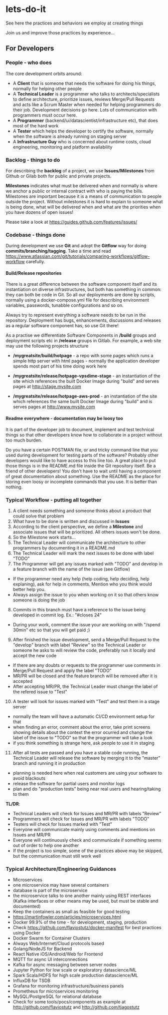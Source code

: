 # lets-do-it
See here the practices and behaviors we employ at creating things

Join us and improve those practices by experience...

## For Developers


### People - who does

The core development orbits around:

* A **Client** that is someone that needs the software for doing his things, normally for helping other people
* A **Technical Leader** is a programmer who talks to architects/specialists to define architecture, prioritize issues, reviews Merge/Pull Requests and acts like a Scrum Master when needed for helping programmers do their job. Development decisions go here. Lots of communication with programmers must occur here.
* A **Programmer** (backend/ui/datascientist/infrastructure etc), that does most of the hard work
* A **Tester** which helps the developer to certify the software, normally when the software is already running on staging server
* A **Infrastructure Guy** who is concerned about runtime costs, cloud engineering, monitoring and platform availability


### Backlog - things to do

For describing the **backlog** of a project, we use **Issues/Milestones** from Github or Gilab both for public and private projects.

**Milestones** indicates what must be delivered when and normally is where we anchor a public or internal contract with who is paying the bills. Milestones are important because it is a means of communication to people outside the project. Without milestones it is hard to explain to someone what is being done, what will be delivered when and what are the priorities when you have dozens of open issues!

Please take a look at https://guides.github.com/features/issues/

### Codebase - things done

During development we use **Git** and adopt the **Gitflow** way for doing **commits/branching/tagging**.
Take a time and read https://www.atlassian.com/git/tutorials/comparing-workflows/gitflow-workflow carefully.

#### Build/Release repositories

There is a great difference between the software component itself and its instantiation on diverse infrastructures, but both has something in common: they can both be code in Git. So all our deployments are done by scripts, normally using a docker-compose.yml file for describing environment variables, passwords, tunabble configurations and so on.

Always try to represent everything a software needs to be run in the repository. Deployment has bugs, enhancements, discussions and releases as a regular software component has, so use Git there!

As a practise we differentiate Software Components in **/build** groups and deployment scripts etc in **/release** groups in Gitlab. For example, a web site may use the following projects structure

* **/mygreatsite/build/hotpage** - a repo with some pages which runs a simple http server with html pages - normally the application developer spends most part of his time doing work here

* **/mygreatsite/release/hotpage-vpsdime-stage** - an instantiation of the site which references the built Docker Image during "build" and serves pages at http://stage.mysite.com

* **/mygreatsite/release/hotpage-aws-prod** - an instantiation of the site which references the same built Docker Image during "build" and is serves pages at http://www.mysite.com


#### Readme everywhere - documentation may be loosy too

It is part of the developer job to document, implement and test technical things so that other developers know how to collaborate in a project without too much burden.

Do you have a certain POSTMAN file, or and tricky command line that you used during development for testing parts of the software? Probably other developers would like to have access to this line too. A great place to put those things is in the README.md file inside the Git repository itself. Be a friend of other developers! You don't have to wait until having a component of great documentation about something. Use the README as the place for storing even loosy or incomplete commands that you use. It is better than nothing.


### Typical Workflow - putting all together

1. A client needs something and someone thinks about a product that could solve that problem
2. What have to be done is written and discussed in **Issues**
3. According to the client perspective, we define a **Milestone** and associate issues that will be prioritized. All others issues won't be done.
4. So the Milestone work starts...
5. The Technical Leader will communicate the architecture to other programmers by documenting it in a README.md
6. The Technical Leader will mark the next issues to be done with label "TODO"
7. The Programmer will get any issues marked with "TODO" and develop in a feature branch with the name of the issue (see Gitflow)
  * If the programmer need any help (help coding, help deciding, help explaning), ask for help in comments. Mention who you think would better help you.
  * Always assign the issue to you when working on it so that others know someone is doing the job
8. Commits in this branch must have a reference to the issue being developed in commit log. Ex.: "#closes 24"
  * During your work, comment the issue your are working on with "/spend 30min" etc so that you will get paid ;)
9. After finished the issue development, send a Merge/Pull Request to the "develop" branch with label "Review" so the Technical Leader or someone he asks to will review the code, preferably run it locally and accept the new code
 * If there are any doubts or requests to the programmer use comments in Merge/Pull Request and apply the label "TODO"
 * MR/PR will be closed and the feature branch will be removed after it is accepted
 * After accepting MR/PR, the Technical Leader must change the label of the refered issue to "Test"
10. A tester will look for issues marked with "Test" and test them in a stage server
  * normally the team will have a automatic CI/CD environment setup for that
  * when finding an error, comment about the error, take print screens showing details about the context the error ocurred and change the label of the issue to "TODO" so that the programmer will take a look
  * if you think something is strange here, ask people to use it in staging
11. After all tests are passed and you have a stable code running, the Technical Leader will release the software by merging it to the "master" branch and running it in production
  * planning is needed here when real customers are using your software to avoid blackouts
  * release the software for partial users and monitor logs
  * plan and do "production tests" being near real users and hearing/taking to them

**TL/DR**:
* Technical Leaders will check for Issues and MR/PR with labels "Review"
* Programmers will check for Issues and MR/PR with labels "TODO"
* Testers will check for Issues marked with "Test"
* Everyone will communicate mainly using comments and mentions on Issues and MR/PR
* Everyone will continuously check and communicate if something seems out of order to help one another
* If the project is too simple, some of the practices above may be skipped, but the communication must still work well

### Typical Architecture/Engineering Guidances

* Microservices
 * one microservice may have several containers
 * database is part of the microservice
 * the microservice talks to one another mainly using REST interfaces (Kafka interfaces or other means may be used, but must be stable and documented)
 * Keep the containers as small as feasible for good testing
 * https://martinfowler.com/articles/microservices.html
* Docker 99.9% of the time - for development, staging, production
 * Check https://github.com/flaviostutz/docker-manifest for best practices using Docker
* Docker Swarm for Container Clusters
* Always Web/Internet/Cloud protocols based
* Golang/NodeJS for Backend
* React Native iOS/Android/Web for Frontend
* MQTT for async UI interconnections
* Kafka for async messaging between server nodes
* Jupyter Python for low scale or exploratory datascience/ML
* Spark Scala/HDFS for high scale production datascience/ML
* InfluxDB for TSDB
* Grafana for monitoring infrastructure/business panels
* Prometheus for microservices monitoring
* MySQL/PostgreSQL for relational database
* Check for some tools/pocs/components as example at http://github.com/flaviostutz and http://github.com/tiagostutz
